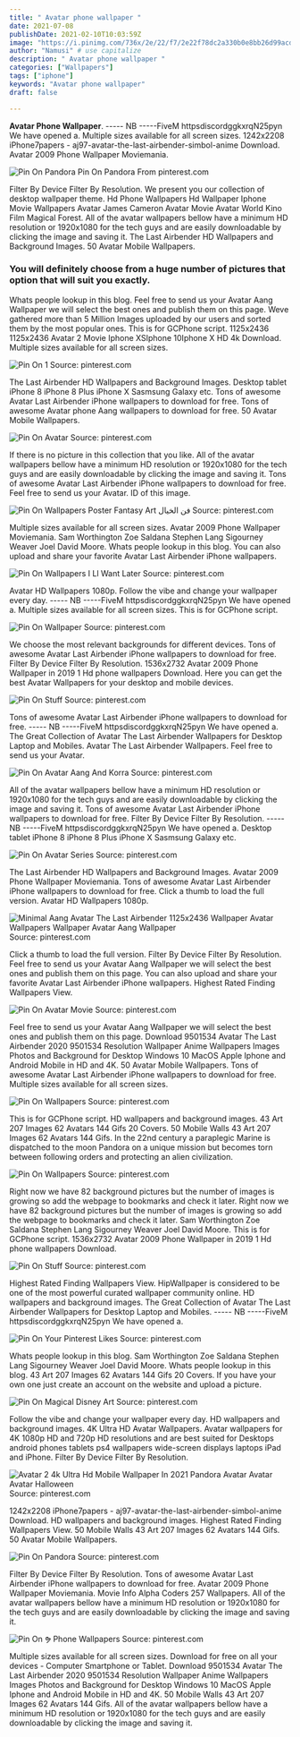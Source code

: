 ```yaml
---
title: " Avatar phone wallpaper "
date: 2021-07-08
publishDate: 2021-02-10T10:03:59Z
image: "https://i.pinimg.com/736x/2e/22/f7/2e22f78dc2a330b0e8bb26d99acd84ff.jpg"
author: "Namusi" # use capitalize
description: " Avatar phone wallpaper "
categories: ["Wallpapers"]
tags: ["iphone"]
keywords: "Avatar phone wallpaper"
draft: false

---
```



**Avatar Phone Wallpaper**. ----- NB -----FiveM httpsdiscordggkxrqN25pyn We have opened a. Multiple sizes available for all screen sizes. 1242x2208 iPhone7papers - aj97-avatar-the-last-airbender-simbol-anime Download. Avatar 2009 Phone Wallpaper Moviemania.

![Pin On Pandora](https://i.pinimg.com/originals/78/6a/e7/786ae75dd3a4994feba260c7bd5de295.jpg "Pin On Pandora")
Pin On Pandora From pinterest.com


Filter By Device Filter By Resolution. We present you our collection of desktop wallpaper theme. Hd Phone Wallpapers Hd Wallpaper Iphone Movie Wallpapers Avatar James Cameron Avatar Movie Avatar World Kino Film Magical Forest. All of the avatar wallpapers bellow have a minimum HD resolution or 1920x1080 for the tech guys and are easily downloadable by clicking the image and saving it. The Last Airbender HD Wallpapers and Background Images. 50 Avatar Mobile Wallpapers.

### You will definitely choose from a huge number of pictures that option that will suit you exactly.

Whats people lookup in this blog. Feel free to send us your Avatar Aang Wallpaper we will select the best ones and publish them on this page. Weve gathered more than 5 Million Images uploaded by our users and sorted them by the most popular ones. This is for GCPhone script. 1125x2436 1125x2436 Avatar 2 Movie Iphone XSIphone 10Iphone X HD 4k Download. Multiple sizes available for all screen sizes.


![Pin On 1](https://i.pinimg.com/originals/06/f2/62/06f2622ae4bd286e6e487906e01d6d80.jpg "Pin On 1")
Source: pinterest.com

The Last Airbender HD Wallpapers and Background Images. Desktop tablet iPhone 8 iPhone 8 Plus iPhone X Sasmsung Galaxy etc. Tons of awesome Avatar Last Airbender iPhone wallpapers to download for free. Tons of awesome Avatar phone Aang wallpapers to download for free. 50 Avatar Mobile Wallpapers.

![Pin On Avatar](https://i.pinimg.com/originals/da/06/07/da0607ff9ed70539e0ab90c51680463e.png "Pin On Avatar")
Source: pinterest.com

If there is no picture in this collection that you like. All of the avatar wallpapers bellow have a minimum HD resolution or 1920x1080 for the tech guys and are easily downloadable by clicking the image and saving it. Tons of awesome Avatar Last Airbender iPhone wallpapers to download for free. Feel free to send us your Avatar. ID of this image.

![Pin On Wallpapers Poster Fantasy Art فن الخيال](https://i.pinimg.com/originals/a1/47/95/a147956395fff6717462f31c353b5874.jpg "Pin On Wallpapers Poster Fantasy Art فن الخيال")
Source: pinterest.com

Multiple sizes available for all screen sizes. Avatar 2009 Phone Wallpaper Moviemania. Sam Worthington Zoe Saldana Stephen Lang Sigourney Weaver Joel David Moore. Whats people lookup in this blog. You can also upload and share your favorite Avatar Last Airbender iPhone wallpapers.

![Pin On Wallpapers I Ll Want Later](https://i.pinimg.com/originals/fc/db/db/fcdbdbff6cc923f55fdfb779a411ad81.jpg "Pin On Wallpapers I Ll Want Later")
Source: pinterest.com

Avatar HD Wallpapers 1080p. Follow the vibe and change your wallpaper every day. ----- NB -----FiveM httpsdiscordggkxrqN25pyn We have opened a. Multiple sizes available for all screen sizes. This is for GCPhone script.

![Pin On Wallpaper](https://i.pinimg.com/originals/00/95/40/00954041007b4df31dd892fbdc90ec7a.jpg "Pin On Wallpaper")
Source: pinterest.com

We choose the most relevant backgrounds for different devices. Tons of awesome Avatar Last Airbender iPhone wallpapers to download for free. Filter By Device Filter By Resolution. 1536x2732 Avatar 2009 Phone Wallpaper in 2019 1 Hd phone wallpapers Download. Here you can get the best Avatar Wallpapers for your desktop and mobile devices.

![Pin On Stuff](https://i.pinimg.com/originals/81/93/68/8193686b43e5c50d229ffd8b92bb345b.png "Pin On Stuff")
Source: pinterest.com

Tons of awesome Avatar Last Airbender iPhone wallpapers to download for free. ----- NB -----FiveM httpsdiscordggkxrqN25pyn We have opened a. The Great Collection of Avatar The Last Airbender Wallpapers for Desktop Laptop and Mobiles. Avatar The Last Airbender Wallpapers. Feel free to send us your Avatar.

![Pin On Avatar Aang And Korra](https://i.pinimg.com/originals/ab/be/7b/abbe7b56c237fec15efd7ef19705665a.jpg "Pin On Avatar Aang And Korra")
Source: pinterest.com

All of the avatar wallpapers bellow have a minimum HD resolution or 1920x1080 for the tech guys and are easily downloadable by clicking the image and saving it. Tons of awesome Avatar Last Airbender iPhone wallpapers to download for free. Filter By Device Filter By Resolution. ----- NB -----FiveM httpsdiscordggkxrqN25pyn We have opened a. Desktop tablet iPhone 8 iPhone 8 Plus iPhone X Sasmsung Galaxy etc.

![Pin On Avatar Series](https://i.pinimg.com/originals/4a/c1/2b/4ac12bd1ab82267183b31bb730892470.jpg "Pin On Avatar Series")
Source: pinterest.com

The Last Airbender HD Wallpapers and Background Images. Avatar 2009 Phone Wallpaper Moviemania. Tons of awesome Avatar Last Airbender iPhone wallpapers to download for free. Click a thumb to load the full version. Avatar HD Wallpapers 1080p.

![Minimal Aang Avatar The Last Airbender 1125x2436 Wallpaper Avatar Wallpapers Wallpaper Avatar Aang Wallpaper](https://i.pinimg.com/originals/d1/49/4a/d1494a76a4ad4c2e1548f2481fa5b03e.jpg "Minimal Aang Avatar The Last Airbender 1125x2436 Wallpaper Avatar Wallpapers Wallpaper Avatar Aang Wallpaper")
Source: pinterest.com

Click a thumb to load the full version. Filter By Device Filter By Resolution. Feel free to send us your Avatar Aang Wallpaper we will select the best ones and publish them on this page. You can also upload and share your favorite Avatar Last Airbender iPhone wallpapers. Highest Rated Finding Wallpapers View.

![Pin On Avatar Movie](https://i.pinimg.com/originals/73/5c/c8/735cc8b40b4f81292a857ab9fa5ca2c2.jpg "Pin On Avatar Movie")
Source: pinterest.com

Feel free to send us your Avatar Aang Wallpaper we will select the best ones and publish them on this page. Download 9501534 Avatar The Last Airbender 2020 9501534 Resolution Wallpaper Anime Wallpapers Images Photos and Background for Desktop Windows 10 MacOS Apple Iphone and Android Mobile in HD and 4K. 50 Avatar Mobile Wallpapers. Tons of awesome Avatar Last Airbender iPhone wallpapers to download for free. Multiple sizes available for all screen sizes.

![Pin On Wallpapers](https://i.pinimg.com/originals/3c/23/11/3c2311ac835cc19d0b4d912c838194ba.jpg "Pin On Wallpapers")
Source: pinterest.com

This is for GCPhone script. HD wallpapers and background images. 43 Art 207 Images 62 Avatars 144 Gifs 20 Covers. 50 Mobile Walls 43 Art 207 Images 62 Avatars 144 Gifs. In the 22nd century a paraplegic Marine is dispatched to the moon Pandora on a unique mission but becomes torn between following orders and protecting an alien civilization.

![Pin On Wallpapers](https://i.pinimg.com/originals/70/0f/d1/700fd1255869a073669a6e927c515a74.gif "Pin On Wallpapers")
Source: pinterest.com

Right now we have 82 background pictures but the number of images is growing so add the webpage to bookmarks and check it later. Right now we have 82 background pictures but the number of images is growing so add the webpage to bookmarks and check it later. Sam Worthington Zoe Saldana Stephen Lang Sigourney Weaver Joel David Moore. This is for GCPhone script. 1536x2732 Avatar 2009 Phone Wallpaper in 2019 1 Hd phone wallpapers Download.

![Pin On Stuff](https://i.pinimg.com/originals/a1/f4/00/a1f400361e5370a73e9bf22c4ef49a33.png "Pin On Stuff")
Source: pinterest.com

Highest Rated Finding Wallpapers View. HipWallpaper is considered to be one of the most powerful curated wallpaper community online. HD wallpapers and background images. The Great Collection of Avatar The Last Airbender Wallpapers for Desktop Laptop and Mobiles. ----- NB -----FiveM httpsdiscordggkxrqN25pyn We have opened a.

![Pin On Your Pinterest Likes](https://i.pinimg.com/736x/c9/d0/2e/c9d02e6b57109c1e5362c0b000775a68.jpg "Pin On Your Pinterest Likes")
Source: pinterest.com

Whats people lookup in this blog. Sam Worthington Zoe Saldana Stephen Lang Sigourney Weaver Joel David Moore. Whats people lookup in this blog. 43 Art 207 Images 62 Avatars 144 Gifs 20 Covers. If you have your own one just create an account on the website and upload a picture.

![Pin On Magical Disney Art](https://i.pinimg.com/736x/b7/a1/bb/b7a1bb5241f9ac41b75c9f6afd5de289.jpg "Pin On Magical Disney Art")
Source: pinterest.com

Follow the vibe and change your wallpaper every day. HD wallpapers and background images. 4K Ultra HD Avatar Wallpapers. Avatar wallpapers for 4K 1080p HD and 720p HD resolutions and are best suited for Desktops android phones tablets ps4 wallpapers wide-screen displays laptops iPad and iPhone. Filter By Device Filter By Resolution.

![Avatar 2 4k Ultra Hd Mobile Wallpaper In 2021 Pandora Avatar Avatar Avatar Halloween](https://i.pinimg.com/originals/ba/c8/de/bac8de28fb02de165cedc6e15cbe0fcb.jpg "Avatar 2 4k Ultra Hd Mobile Wallpaper In 2021 Pandora Avatar Avatar Avatar Halloween")
Source: pinterest.com

1242x2208 iPhone7papers - aj97-avatar-the-last-airbender-simbol-anime Download. HD wallpapers and background images. Highest Rated Finding Wallpapers View. 50 Mobile Walls 43 Art 207 Images 62 Avatars 144 Gifs. 50 Avatar Mobile Wallpapers.

![Pin On Pandora](https://i.pinimg.com/originals/78/6a/e7/786ae75dd3a4994feba260c7bd5de295.jpg "Pin On Pandora")
Source: pinterest.com

Filter By Device Filter By Resolution. Tons of awesome Avatar Last Airbender iPhone wallpapers to download for free. Avatar 2009 Phone Wallpaper Moviemania. Movie Info Alpha Coders 257 Wallpapers. All of the avatar wallpapers bellow have a minimum HD resolution or 1920x1080 for the tech guys and are easily downloadable by clicking the image and saving it.

![Pin On ຯ Phone Wallpapers](https://i.pinimg.com/736x/2e/22/f7/2e22f78dc2a330b0e8bb26d99acd84ff.jpg "Pin On ຯ Phone Wallpapers")
Source: pinterest.com

Multiple sizes available for all screen sizes. Download for free on all your devices - Computer Smartphone or Tablet. Download 9501534 Avatar The Last Airbender 2020 9501534 Resolution Wallpaper Anime Wallpapers Images Photos and Background for Desktop Windows 10 MacOS Apple Iphone and Android Mobile in HD and 4K. 50 Mobile Walls 43 Art 207 Images 62 Avatars 144 Gifs. All of the avatar wallpapers bellow have a minimum HD resolution or 1920x1080 for the tech guys and are easily downloadable by clicking the image and saving it.

